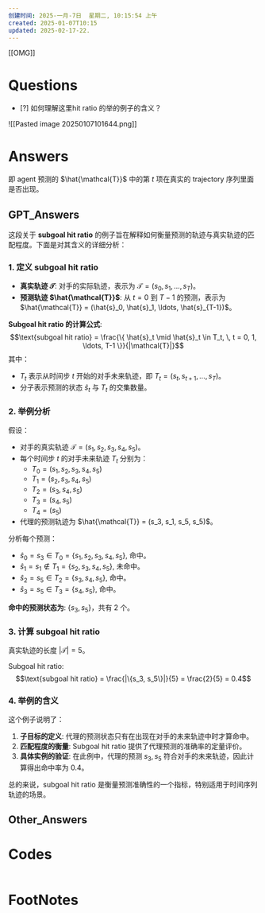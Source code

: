 ```yaml
---
创建时间: 2025-一月-7日  星期二, 10:15:54 上午
created: 2025-01-07T10:15
updated: 2025-02-17-22.
---
```

[[OMG]]

# Questions

- [?] 如何理解这里hit ratio 的举的例子的含义？

![[Pasted image 20250107101644.png]]
# Answers

即 agent 预测的 $\hat{\mathcal{T}}$ 中的第 $t$ 项在真实的 trajectory 序列里面是否出现。

## GPT_Answers


这段关于 **subgoal hit ratio** 的例子旨在解释如何衡量预测的轨迹与真实轨迹的匹配程度。下面是对其含义的详细分析：

### 1. **定义 subgoal hit ratio**
- **真实轨迹 $\mathcal{T}$**: 对手的实际轨迹，表示为 $\mathcal{T} = (s_0, s_1, \ldots, s_T)$。
- **预测轨迹 $\hat{\mathcal{T}}$**: 从 $t = 0$ 到 $T-1$ 的预测，表示为 $\hat{\mathcal{T}} = (\hat{s}_0, \hat{s}_1, \ldots, \hat{s}_{T-1})$。

**Subgoal hit ratio 的计算公式**:
$$\text{subgoal hit ratio} = \frac{\{ \hat{s}_t \mid \hat{s}_t \in T_t, \, t = 0, 1, \ldots, T-1 \}}{|\mathcal{T}|}$$
其中：
- $T_t$ 表示从时间步 $t$ 开始的对手未来轨迹，即 $T_t = (s_t, s_{t+1}, \ldots, s_T)$。
- 分子表示预测的状态 $\hat{s}_t$ 与 $T_t$ 的交集数量。

### 2. **举例分析**
假设：
- 对手的真实轨迹 $\mathcal{T} = (s_1, s_2, s_3, s_4, s_5)$。
- 每个时间步 $t$ 的对手未来轨迹 $T_t$ 分别为：
  - $T_0 = (s_1, s_2, s_3, s_4, s_5)$
  - $T_1 = (s_2, s_3, s_4, s_5)$
  - $T_2 = (s_3, s_4, s_5)$
  - $T_3 = (s_4, s_5)$
  - $T_4 = (s_5)$
- 代理的预测轨迹为 $\hat{\mathcal{T}} = (s_3, s_1, s_5, s_5)$。

分析每个预测：
- $\hat{s}_0 = s_3 \in T_0 = \{s_1, s_2, s_3, s_4, s_5\}$, 命中。
- $\hat{s}_1 = s_1 \notin T_1 = \{s_2, s_3, s_4, s_5\}$, 未命中。
- $\hat{s}_2 = s_5 \in T_2 = \{s_3, s_4, s_5\}$, 命中。
- $\hat{s}_3 = s_5 \in T_3 = \{s_4, s_5\}$, 命中。

**命中的预测状态为**: $\{s_3, s_5\}$，共有 2 个。

### 3. **计算 subgoal hit ratio**
真实轨迹的长度 $|\mathcal{T}| = 5$。

Subgoal hit ratio:
$$\text{subgoal hit ratio} = \frac{|\{s_3, s_5\}|}{5} = \frac{2}{5} = 0.4$$

### 4. **举例的含义**
这个例子说明了：
1. **子目标的定义**: 代理的预测状态只有在出现在对手的未来轨迹中时才算命中。
2. **匹配程度的衡量**: Subgoal hit ratio 提供了代理预测的准确率的定量评价。
3. **具体实例的验证**: 在此例中，代理的预测 $s_3, s_5$ 符合对手的未来轨迹，因此计算得出命中率为 0.4。

总的来说，subgoal hit ratio 是衡量预测准确性的一个指标，特别适用于时间序列轨迹的场景。

## Other_Answers


# Codes

```python

```


# FootNotes
